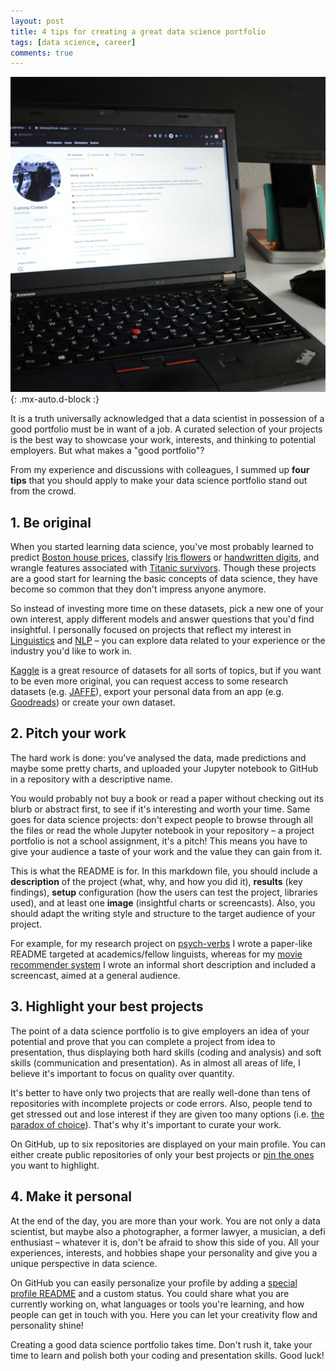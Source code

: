 ```yaml
---
layout: post
title: 4 tips for creating a great data science portfolio
tags: [data science, career]
comments: true
---
```


![cover](../assets/img/datalingo1.jpg){: .mx-auto.d-block :}

It is a truth universally acknowledged that a data scientist in possession of a good portfolio must be in want of a job. A curated selection of your projects is the best way to showcase your work, interests, and thinking to potential employers. But what makes a "good portfolio"?

From my experience and discussions with colleagues, I summed up **four tips** that you should apply to make your data science portfolio stand out from the crowd.

## 1. Be original
When you started learning data science, you've most probably learned to predict [Boston house prices](https://scikit-learn.org/stable/modules/generated/sklearn.datasets.load_boston.html), classify [Iris flowers](https://archive.ics.uci.edu/ml/datasets/iris) or [handwritten digits](https://www.tensorflow.org/datasets/catalog/mnist), and wrangle features associated with [Titanic survivors](https://www.kaggle.com/c/titanic). Though these projects are a good start for learning the basic concepts of data science, they have become so common that they don't impress anyone anymore. 

So instead of investing more time on these datasets, pick a new one of your own interest, apply different models and answer questions that you'd find insightful. I personally focused on projects that reflect my interest in [Linguistics](https://github.com/lorenanda/world-languages) and [NLP](https://github.com/lorenanda/speech-emotion-recognition) – you can explore data related to your experience or the industry you'd like to work in. 

[Kaggle](https://www.kaggle.com/) is a great resource of datasets for all sorts of topics, but if you want to be even more original, you can request access to some research datasets (e.g. [JAFFE](https://zenodo.org/record/3451524)), export your personal data from an app (e.g. [Goodreads](https://help.goodreads.com/s/article/How-do-I-import-or-export-my-books-1553870934590)) or create your own dataset.

## 2. Pitch your work
The hard work is done: you've analysed the data, made predictions and maybe some pretty charts, and uploaded your Jupyter notebook to GitHub in a repository with a descriptive name.

You would probably not buy a book or read a paper without checking out its blurb or abstract first, to see if it's interesting and worth your time. Same goes for data science projects: don't expect people to browse through all the files or read the whole Jupyter notebook in your repository – a project portfolio is not a school assignment, it's a pitch! This means you have to give your audience a taste of your work and the value they can gain from it.

This is what the README is for. In this markdown file, you should include a **description** of the project (what, why, and how you did it), **results** (key findings), **setup** configuration (how the users can test the project, libraries used), and at least one **image** (insightful charts or screencasts). Also, you should adapt the writing style and structure to the target audience of your project. 

For example, for my research project on [psych-verbs](https://github.com/lorenanda/psych-verbs) I wrote a paper-like README targeted at academics/fellow linguists, whereas for my [movie recommender system](https://github.com/lorenanda/movie-recommender) I wrote an informal short description and included a screencast, aimed at a general audience.

## 3. Highlight your best projects
The point of a data science portfolio is to give employers an idea of your potential and prove that you can complete a project from idea to presentation, thus displaying both hard skills (coding and analysis) and soft skills (communication and presentation). As in almost all areas of life, I believe it's important to focus on quality over quantity.

It's better to have only two projects that are really well-done than tens of repositories with incomplete projects or code errors. Also, people tend to get stressed out and lose interest if they are given too many options (i.e. [the paradox of choice](https://www.ted.com/talks/barry_schwartz_the_paradox_of_choice?language=en)). That's why it's important to curate your work.

On GitHub, up to six repositories are displayed on your main profile. You can either create public repositories of only your best projects or [pin the ones](https://docs.github.com/en/github/setting-up-and-managing-your-github-profile/customizing-your-profile/pinning-items-to-your-profile) you want to highlight. 

## 4. Make it personal
At the end of the day, you are more than your work. You are not only a data scientist, but maybe also a photographer, a former lawyer, a musician, a defi enthusiast – whatever it is, don't be afraid to show this side of you. All your experiences, interests, and hobbies shape your personality and give you a unique perspective in data science.

On GitHub you can easily personalize your profile by adding a [special profile README](https://www.aboutmonica.com/blog/how-to-create-a-github-profile-readme) and a custom status. You could share what you are currently working on, what languages or tools you're learning, and how people can get in touch with you. Here you can let your creativity flow and personality shine!

Creating a good data science portfolio takes time. Don't rush it, take your time to learn and polish both your coding and presentation skills. Good luck!